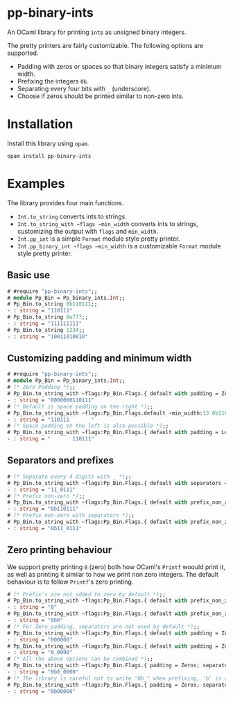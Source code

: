 # pp-binary-ints

An OCaml library for printing `int`s as unsigned binary integers.

The pretty printers are fairly customizable. The following options are supported.

- Padding with zeros or spaces so that binary integers satisfy a minimum width.
- Prefixing the integers `0b`.
- Separating every four bits with `_` (underscore).
- Choose if zeros should be printed similar to non-zero ints.

# Installation
Install this library using `opam`.

```
opam install pp-binary-ints
```

# Examples

The library provides four main functions.

- `Int.to_string` converts ints to strings.
- `Int.to_string_with ~flags ~min_width` converts ints to strings, customizing the output with `flags` and `min_width`.
- `Int.pp_int` is a simple `Format` module style pretty printer.
- `Int.pp_binary_int ~flags ~min_width` is a customizable `Format` module style pretty printer.

## Basic use

```ocaml
# #require "pp-binary-ints";;
# module Pp_Bin = Pp_binary_ints.Int;;
# Pp_Bin.to_string 0b110111;;
- : string = "110111"
# Pp_Bin.to_string 0o777;;
- : string = "111111111"
# Pp_Bin.to_string 1234;;
- : string = "10011010010"
```

## Customizing padding and minimum width

```ocaml
# #require "pp-binary-ints";;
# module Pp_Bin = Pp_binary_ints.Int;;
# (* Zero Padding *);;
# Pp_Bin.to_string_with ~flags:Pp_Bin.Flags.{ default with padding = Zeros } ~min_width:13 0b110111;;
- : string = "0000000110111"
# (* Default is space padding on the right *);;
# Pp_Bin.to_string_with ~flags:Pp_Bin.Flags.default ~min_width:13 0b110111;;
- : string = "110111       "
# (* Space padding on the left is also possible *);;
# Pp_Bin.to_string_with ~flags:Pp_Bin.Flags.{ default with padding = Left} ~min_width:13 0b110111;;
- : string = "       110111"
```

## Separators and prefixes

```ocaml
# (* Separate every 4 digits with _ *);;
# Pp_Bin.to_string_with ~flags:Pp_Bin.Flags.{ default with separators = true } ~min_width:1 0b110111;;
- : string = "11_0111"
# (* Prefix non-zero *);;
# Pp_Bin.to_string_with ~flags:Pp_Bin.Flags.{ default with prefix_non_zero = true } ~min_width:1 0b110111;;
- : string = "0b110111"
# (* Prefix non-zero with separators *);;
# Pp_Bin.to_string_with ~flags:Pp_Bin.Flags.{ default with prefix_non_zero = true; separators = true } ~min_width:1 0b110111;;
- : string = "0b11_0111"
```

## Zero printing behaviour

We support pretty printing `0` (zero) both how OCaml's `Printf` woould print it,
as well as printing it similar to how we print non zero integers. The default
behaviour is to follow `Printf`'s zero printing.

```ocaml
# (* Prefix's are not added to zero by default *);;
# Pp_Bin.to_string_with ~flags:Pp_Bin.Flags.{ default with prefix_non_zero = true } ~min_width:1 0;;
- : string = "0"
# Pp_Bin.to_string_with ~flags:Pp_Bin.Flags.{ default with prefix_non_zero = true; zero_printing = InheritNonZero } ~min_width:1 0;;
- : string = "0b0"
# (* For Zero padding, separators are not used by default *);;
# Pp_Bin.to_string_with ~flags:Pp_Bin.Flags.{ default with padding = Zeros; separators = true } ~min_width:6 0;;
- : string = "000000"
# Pp_Bin.to_string_with ~flags:Pp_Bin.Flags.{ default with padding = Zeros; separators = true; zero_printing = InheritNonZero } ~min_width:6 0;;
- : string = "0_0000"
# (* All the above options can be combined *);;
# Pp_Bin.to_string_with ~flags:Pp_Bin.Flags.{ padding = Zeros; separators = true; prefix_non_zero = true; zero_printing = InheritNonZero } ~min_width:8 0;;
- : string = "0b0_0000"
# (* The library is careful not to write "0b_" when prefixing, 'b' is always follewd by a digit *);;
# Pp_Bin.to_string_with ~flags:Pp_Bin.Flags.{ padding = Zeros; separators = true; prefix_non_zero = true; zero_printing = InheritNonZero } ~min_width:7 0;;
- : string = "0b00000"
```
